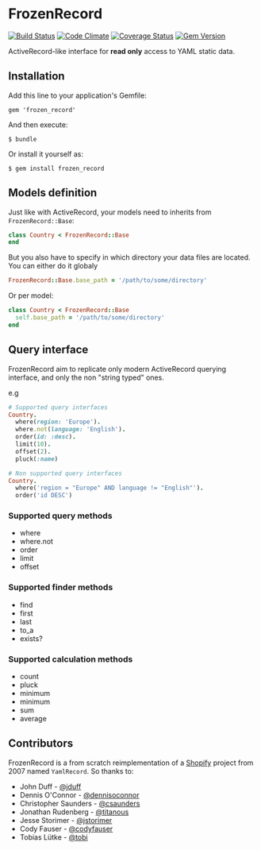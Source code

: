 # FrozenRecord

[![Build Status](https://secure.travis-ci.org/byroot/frozen_record.png)](http://travis-ci.org/byroot/frozen_record)
[![Code Climate](https://codeclimate.com/github/byroot/frozen_record.png)](https://codeclimate.com/github/byroot/frozen_record)
[![Coverage Status](https://coveralls.io/repos/byroot/frozen_record/badge.png)](https://coveralls.io/r/byroot/frozen_record)
[![Gem Version](https://badge.fury.io/rb/frozen_record.png)](http://badge.fury.io/rb/frozen_record)

ActiveRecord-like interface for **read only** access to YAML static data.

## Installation

Add this line to your application's Gemfile:

    gem 'frozen_record'

And then execute:

    $ bundle

Or install it yourself as:

    $ gem install frozen_record

## Models definition

Just like with ActiveRecord, your models need to inherits from `FrozenRecord::Base`:

```ruby
class Country < FrozenRecord::Base
end
```

But you also have to specify in which directory your data files are located.
You can either do it globaly

```ruby
FrozenRecord::Base.base_path = '/path/to/some/directory'
```

Or per model:
```ruby
class Country < FrozenRecord::Base
  self.base_path = '/path/to/some/directory'
end
```

## Query interface

FrozenRecord aim to replicate only modern ActiveRecord querying interface, and only the non "string typed" ones.

e.g
```ruby
# Supported query interfaces
Country.
  where(region: 'Europe').
  where.not(language: 'English').
  order(id: :desc).
  limit(10).
  offset(2).
  pluck(:name)

# Non supported query interfaces
Country.
  where('region = "Europe" AND language != "English"').
  order('id DESC')
```

### Supported query methods

  - where
  - where.not
  - order
  - limit
  - offset

### Supported finder methods

  - find
  - first
  - last
  - to_a
  - exists?

### Supported calculation methods

  - count
  - pluck
  - minimum
  - minimum
  - sum
  - average

## Contributors

FrozenRecord is a from scratch reimplementation of a [Shopify](https://github.com/Shopify) project from 2007 named `YamlRecord`.
So thanks to:

  - John Duff - [@jduff](https://github.com/jduff)
  - Dennis O'Connor - [@dennisoconnor](https://github.com/dennisoconnor)
  - Christopher Saunders - [@csaunders](https://github.com/csaunders)
  - Jonathan Rudenberg - [@titanous](https://github.com/titanous)
  - Jesse Storimer - [@jstorimer](https://github.com/jstorimer)
  - Cody Fauser - [@codyfauser](https://github.com/codyfauser)
  - Tobias Lütke - [@tobi](https://github.com/tobi)
